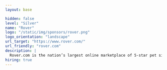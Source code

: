 ```yaml
---
layout: base

hidden: false
level: "Silver"
name: "Rover"
logo: "/static/img/sponsors/rover.png"
logo_orientation: "landscape"
url_target: "https://www.rover.com/"
url_friendly: "rover.com"
description: |
  Rover.com is the nation’s largest online marketplace of 5-star pet sitters and dog walkers. Through Rover’s straight-forward website and app, anyone can easily find, message, and book a pet care provider who’ll treat their dog like family.
hiring: true
---
```

